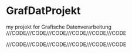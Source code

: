 # GrafDatProjekt
my projekt for Grafische Datenverarbeitung
///CODE///CODE///CODE///CODE///CODE///CODE

///CODE///CODE///CODE///CODE///CODE///CODE
